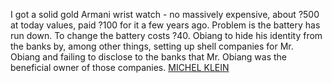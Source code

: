 I got a solid gold Armani wrist watch - no massively expensive, about ?500 at today values, paid ?100 for it a few years ago. Problem is the battery has run down. To change the battery costs ?40. Obiang to hide his identity from the banks by, among other things, setting up shell companies for Mr. Obiang and failing to disclose to the banks that Mr. Obiang was the beneficial owner of those companies.
 <a href="http://www.twiceclub.com/public/shoponlinejp.asp?cheap=products-c39.html" title="MICHEL KLEIN">MICHEL KLEIN</a>